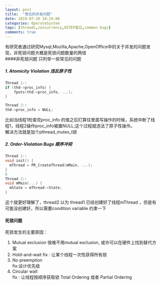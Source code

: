 ```yaml
---
layout: post
title:  "常见的并发问题"
date: 2019-07-26 18:24:00
categories: OperateSystem
tags: [threads,concurrency,OSTEP笔记,common bugs]
comments: true
---
```

有研究者通过研究Mysql,Mozilla,Apache,OpenOffice中的关于并发的问题发现，非死锁问题大概是死锁问题数量的两倍  
####非死锁问题
只列举一些常见的问题  
##### 1. Atomicity Violation 违反原子性 
```c
Thread 1::
if (thd->proc_info) {
    fputs(thd->proc_info, ...);
}

Thread 2::
thd->proc_info = NULL;
```

比如当线程1检查完proc_info 的值之后打算往里面写操作的时候，系统中断了线程1，线程2操作proc_info被置NULL;这个过程就违法了原子性操作。  
解决方法就是加个pthread_mutex_t锁  

##### 2. Order-Violation Bugs 顺序冲突
```c
Thread 1::
void init() {
  mThread = PR_CreateThread(mMain, ...);
}
6
Thread 2::
void mMain(...) {
  mState = mThread->State;
}
```

这个就更好理解了，thread2 以为 thread1 已经创建好了线程mThread ，但是有可能没创建好，所以需要condition variable 约束一下  

#### 死锁问题

死锁发生的主要原因：  
1. Mutual exclusion
很难不用mutual exclusion, 或许可以在硬件上找到替代方案
2. Hold-and-wait
fix : 让某个线程一次性获得所有锁  
3. No preemption  
fix:设计优先级  
4. Circular wait   
fix : 让线程按顺序获取锁 Total Ordering 或者 Partial Ordering 






